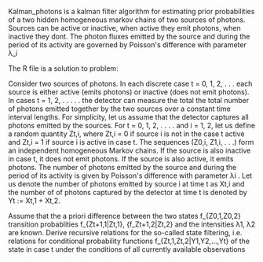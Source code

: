 Kalman_photons is a kalman filter algorithm for estimating prior probabilities of a two hidden homogeneous markov chains of two sources of photons.
Sources can be active or inactive, when active they emit photons, when inactive they dont.
The photon fluxes emitted by the source and during the period of its activity are governed by Poisson's difference with parameter λ_i

The R file is a solution to problem:

Consider two sources of photons. In each discrete case t = 0, 1, 2, . . . each source is either active
(emits photons) or inactive (does not emit photons). In cases t = 1, 2, . . . . . the detector can measure the total
the total number of photons emitted together by the two sources over a constant time interval
lengths. For simplicity, let us assume that the detector captures all photons emitted by the sources.
For t = 0, 1, 2, . . . . and i = 1, 2, let us define a random quantity Zt,i, where Zt,i = 0 if source i is not in the case t
active and Zt,i = 1 if source i is active in case t. The sequences (Z0,i, Z1,i, . . .) form an independent homogeneous
Markov chains. If the source is also inactive in case t, it does not emit photons. If the source is also active, it emits
photons. The number of photons emitted by the source and during the period of its activity is given by Poisson's
difference with parameter λi
. Let us denote the number of photons emitted by source i at time t as Xt,i and the number of
of photons captured by the detector at time t is denoted by Yt := Xt,1 + Xt,2.

Assume that the a priori difference between the two states
f_{Z0,1,Z0,2}
transition probablities
f_{Zt+1,1|Zt,1}, {f_Zt+1,2|Zt,2}
and the intensities λ1, λ2 are known.
Derive recursive relations for the so-called state filtering, i.e. relations for conditional probability functions
f_{Zt,1,Zt,2|Y1,Y2,...,Yt}
of the state in case t under the conditions of all currently available observations
